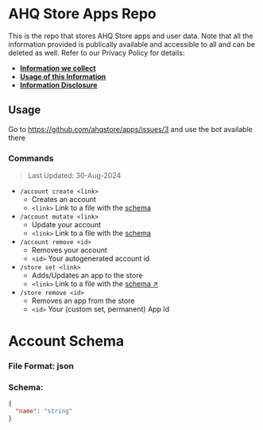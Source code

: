 # AHQ Store Apps Repo

This is the repo that stores AHQ Store apps and user data. Note that all the information provided is publically available and accessible to all and can be deleted as well. Refer to our Privacy Policy for details:

- [**Information we collect**](https://ahqstore.github.io/privacy/index.html#information-we-collect)
- [**Usage of this Information**](https://ahqstore.github.io/privacy/index.html#how-we-use-information)
- [**Information Disclosure**](https://ahqstore.github.io/privacy/index.html#information-disclosure)

## Usage

Go to https://github.com/ahqstore/apps/issues/3 and use the bot available there

### Commands

> Last Updated: 30-Aug-2024

- `/account create <link>`
  - Creates an account
  - `<link>` Link to a file with the [schema](#account-schema)
- `/account mutate <link>`
  - Update your account
  - `<link>` Link to a file with the [schema](#account-schema)
- `/account remove <id>`
  - Removes your account
  - `<id>` Your autogenerated account id
- `/store set <link>`
  - Adds/Updates an app to the store
  - `<link>` Link to a file with the [schema ↗](https://docs.rs/ahqstore-types/latest/ahqstore_types/app/struct.AHQStoreApplication.html)
- `/store remove <id>`
  - Removes an app from the store
  - `<id>` Your (custom set, permanent) App Id

# Account Schema

### File Format: json

### Schema:

```json
{
  "name": "string"
}
```
